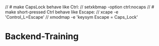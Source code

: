 
// # make CapsLock behave like Ctrl:
// setxkbmap -option ctrl:nocaps
// # make short-pressed Ctrl behave like Escape:
// xcape -e 'Control_L=Escape'
// xmodmap -e 'keysym Escape = Caps_Lock'




# Backend-Training